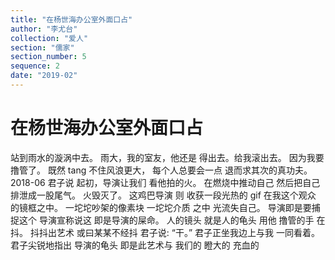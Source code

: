 ```yaml
---
title: "在杨世海办公室外面口占"
author: "李尤台"
collection: "爱人"
section: "儒家"
section_number: 5
sequence: 2
date: "2019-02"
---
```


# 在杨世海办公室外面口占

站到雨水的漩涡中去。
雨大，我的室友，他还是
得出去。给我滚出去。
因为我要撸管了。
既然 tang 不住风浪更大，
每个人总要会一点
退而求其次的真功夫。
2018-06
君子说
起初，导演让我们
看他拍的火。
在燃烧中推动自己
然后把自己
排泄成一股尾气。
火毁灭了。
这鸡巴导演
则
收获一段光热的 gif
在我这个观众
的镜框之中。
一坨坨吵架的像素块
一坨坨介质
之中
光流失自己。
导演即是要捕捉这个
导演宣称说这
即是导演的屎命。
人的镜头
就是人的龟头
用他
撸管的手
在抖。
抖抖出艺术
或曰某某不经抖
君子说:
“干。”
君子正坐我边上与我
一同看着。
君子尖锐地指出
导演的龟头
即是此艺术与
我们的
瞪大的
充血的

